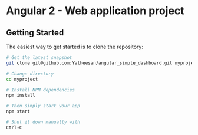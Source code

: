 # Angular 2 - Web application project  

Getting Started
---------------

The easiest way to get started is to clone the repository:

```bash
# Get the latest snapshot
git clone git@github.com:Yatheesan/angular_simple_dashboard.git myproject

# Change directory
cd myproject

# Install NPM dependencies
npm install

# Then simply start your app
npm start

# Shut it down manually with
Ctrl-C
```
